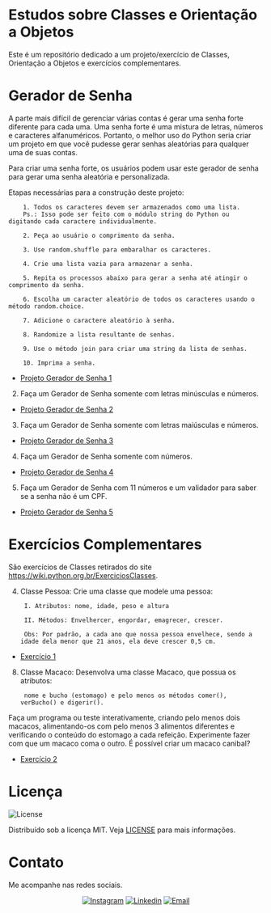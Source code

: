 # Estudos sobre Classes e Orientação a Objetos

Este é um repositório dedicado a um projeto/exercício de Classes, Orientação a Objetos e exercícios complementares.

# Gerador de Senha

A parte mais difícil de gerenciar várias contas é gerar uma senha forte diferente para cada uma.
Uma senha forte é uma mistura de letras, números e caracteres alfanuméricos. Portanto, o melhor
uso do Python seria criar um projeto em que você pudesse gerar senhas aleatórias para qualquer
uma de suas contas.

Para criar uma senha forte, os usuários podem usar este gerador de senha para gerar uma senha
aleatória e personalizada.

Etapas necessárias para a construção deste projeto:

        1. Todos os caracteres devem ser armazenados como uma lista.
        Ps.: Isso pode ser feito com o módulo string do Python ou digitando cada caractere individualmente.

        2. Peça ao usuário o comprimento da senha.
        
        3. Use random.shuffle para embaralhar os caracteres.

        4. Crie uma lista vazia para armazenar a senha.
        
        5. Repita os processos abaixo para gerar a senha até atingir o comprimento da senha.

        6. Escolha um caracter aleatório de todos os caracteres usando o método random.choice.

        7. Adicione o caractere aleatório à senha.

        8. Randomize a lista resultante de senhas.

        9. Use o método join para criar uma string da lista de senhas.

        10. Imprima a senha.

* [Projeto Gerador de Senha 1](src/main.py)

2. Faça um Gerador de Senha somente com letras minúsculas e números.

* [Projeto Gerador de Senha 2](src/exercicio2.py)

3. Faça um Gerador de Senha somente com letras maiúsculas e números.

* [Projeto Gerador de Senha 3](src/exercicio3.py)

4. Faça um Gerador de Senha somente com números.

* [Projeto Gerador de Senha 4](src/exercicio4.py)

5. Faça um Gerador de Senha com 11 números e um validador para saber se a senha não é um CPF.

* [Projeto Gerador de Senha 5](src/exercicio5.py)

<!-- EXERCÍCIOS COMPLEMENTARES -->

# Exercícios Complementares

São exercícios de Classes retirados do site https://wiki.python.org.br/ExerciciosClasses.


4. Classe Pessoa: Crie uma classe que modele uma pessoa:

        I. Atributos: nome, idade, peso e altura

        II. Métodos: Envelhercer, engordar, emagrecer, crescer.

        Obs: Por padrão, a cada ano que nossa pessoa envelhece, sendo a idade dela menor que 21 anos, ela deve crescer 0,5 cm.
* [Exercício 1](exercicios/ex1.py)

8. Classe Macaco: Desenvolva uma classe Macaco, que possua os atributos:

        nome e bucho (estomago) e pelo menos os métodos comer(), verBucho() e digerir().

Faça um programa ou teste interativamente, criando pelo menos dois macacos,
alimentando-os com pelo menos 3 alimentos diferentes e verificando o conteúdo do estomago
a cada refeição. Experimente fazer com que um macaco coma o outro.
É possível criar um macaco canibal?


* [Exercício 2](exercicios/ex2.py)

# Licença

<img alt="License" src="https://img.shields.io/badge/license-MIT-%2304D361?color=rgb(89,101,224)">

Distribuído sob a licença MIT. Veja [LICENSE](LICENSE) para mais informações.

# Contato

Me acompanhe nas redes sociais.

<p align="center">


  <a href="https://www.instagram.com/ddavimig/" target="_blank" >
    <img alt="Instagram" src="https://img.shields.io/badge/-Instagram-ff2b8e?logo=Instagram&logoColor=white"></a>

  <a href="https://www.linkedin.com/in/davimss/" target="_blank" >
    <img alt="Linkedin" src="https://img.shields.io/badge/-Linkedin-blue?logo=Linkedin&logoColor=white"></a>

  <a href="mailto:davi00msantos@gmail.com" target="_blank" >
    <img alt="Email" src="https://img.shields.io/badge/-Email-c14438?logo=Gmail&logoColor=white"></a>

</p>